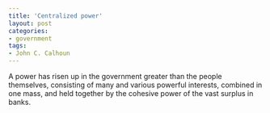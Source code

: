```yaml
---
title: 'Centralized power'
layout: post
categories:
- government
tags:
- John C. Calhoun
---
```


A power has risen up in the government greater than the people themselves, consisting of many and various powerful interests, combined in one mass, and held together by the cohesive power of the vast surplus in banks.